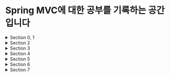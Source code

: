 # Spring MVC에 대한 공부를 기록하는 공간입니다

<details>
  <summary>Section 0, 1</summary>  
  
  - 웹 서버
    - HTTP 기반으로 동작
    - Client → Server : Request
    - Server → Client : Response
  - 서블릿
    - urlPatterns(url)로 정의한 url을 호출 시 서블릿 코드 실행
    - HTTP 요청 정보를 편리하게 사용할 수 있는 HttpServletRequest
    - HTTP 응답 정보를 편리하게 제공할 수 있는 HttpServletResponse
    - 서블릿 컨테이너
        - 서블릿 객체를 싱글톤으로 관리
        - 동시 요청을 위한 멀티 쓰레드 처리 지원
- 쓰레드
    - Application 코드를 하나하나 순차적으로 실행하는 것 → 쓰레드
    - 동시 처리가 필요하면 쓰레드 추가로 생성
    - 요청 마다 쓰레드 생성
        - 장점
            1. 동시 요청 처리 가능
            2. 리소스(CPU, 메모리)가 허용할 때 까지 처리 가능
            3. 하나의 쓰레드가 지연 되어도, 나머지 쓰레드는 정상 동작
        - 단점
            1. 생성 비용이 매우 비쌈 → 요청시마다 생성하면 응답 속도가 늦어짐
            2. 컨텍스트 스위칭 비용 발생
            3. 생성에 제한이 없어서 요청이 너무 많아질 시 서버가 죽을 수 있음
    - 쓰레드 풀
        - 특징
            - 필요한 쓰레드를 쓰레드 풀에 보관, 관리
            - 쓰레드 풀에 생성 가능한 쓰레드의 최대치를 관리
                - 톰캣은 최대 200개 기본 설정 (변경 가능)
        - 사용
            - 쓰레드 필요 시, 생성되어 있는 쓰레드를 풀에서 꺼내서 사용
            - 사용 종료 시 풀에 반납
            - 모두 사용중으로 풀에 쓰레드가 없을 시 기다리는 요청 거절하거나 특정 수만큼 대기하도록 설정 가능                
        - 장점
            - 쓰레드가 미리 생성되어 있으므로, 생성하고 종료하는 비용 절감, 응답 빠름
            - 생성 가능한 쓰레드의 최대치가 있으므로 요청 과다시 기존 요청은 안전하게 처리 가능
        - 실무 팁
            - WAS의 주요 튜닝 포인트 → 최대 쓰레드 수
                - 낮을 시 → 동시 요청이 많으면 서버 리소스는 여유롭지만 클라이언트는 금방 응답 지연
                - 높을 시 → 동시 요청이 많으면 CPU, 메모리 리소스 임계점 초과로 서버 다운
            - 장애 발생 시
                - 클라우드면 일단 서버부터 늘리고 이후에 튜닝
                - 아니면 열심히 튜닝
</details>

<details>
  <summary>Section 2</summary>
  
  > 인증
    ![section2](https://github.com/hanbinseo/SSAFY11th-Gwangju04-WebStudy/assets/79882952/2b27f4e9-a01e-4014-93b2-3ffb32559439)

  - HttpServletRequest
    - HTTP 요청 데이터
    - GET
    - POST HTML form
    - API 메시지 바디
      - 단순 텍스트
      - JSON
  - HttpServletResponse
    - HTTP 응답 데이터
      - 단순 텍스트, HTML
      - API JSON
</details>

<details>
  <summary>Section 3</summary>
  
  > 인증
    ![section3](https://github.com/hanbinseo/SSAFY11th-Gwangju04-WebStudy/assets/79882952/0e6ad273-a577-493b-8827-1a8c42ac2048)

  - 회원 관리 웹 애플리케이션 구현
  - MVC 패턴 적용
  
  - WEB-INF 안에 생성된 jsp는 주소창에 직접 입력해도 실행되지 않고 controller를 통해야만 접근이 가능함
</details>

<details>
  <summary>Section 4</summary>

  >인증
    ![image](https://github.com/hanbinseo/SSAFY11th-Gwangju04-WebStudy/assets/79882952/44e10d67-211e-4bcd-8ac4-c1bae0ff7192)

  - v1 : 프론트 컨트롤러를 도입
    - 기존 구조를 최대한 유지하면서 프론트 컨트롤러 도입
  - v2 : View 분류
    - 단순 반복되는 뷰 로직 분리
  - v3 : Model 추가
    - 서블릿 종속성 제거
    - 뷰 이름 중복 제거
  - v4 : 단순하고 실용적인 컨트롤러
    - v3와 거의 비슷
    - 구현 입장에서 ModelView를 직접 생성해서 반환하지 않도록 편리한 인터페이스 제공
  - v5 : 유연한 컨트롤러
    - 어댑터 도입
    - 어댑터를 추가해서 프레임워크를 유연하고 확장성 있게 설계

  > 최종 MVC 구조
    ![image](https://github.com/hanbinseo/SSAFY11th-Gwangju04-WebStudy/assets/79882952/908c495a-6b44-49c1-963a-f69233442dde)

</details>

<details>
  <summary>Section 5</summary>

  >인증
    ![image](https://github.com/hanbinseo/SSAFY11th-Gwangju04-WebStudy/assets/79882952/878521f1-6bfc-40a6-81f0-661e03685254)

  ### Spring mvc 동작 순서
   1. 핸들러 조회: 핸들러 매핑을 통해 요청 URL에 매핑된 핸들러(컨트롤러)를 조회한다.
   2. 핸들러 어댑터 조회: 핸들러를 실행할 수 있는 핸들러 어댑터를 조회한다.
   3. 핸들러 어댑터 실행: 핸들러 어댑터를 실행한다.
   4. 핸들러 실행: 핸들러 어댑터가 실제 핸들러를 실행한다.
   5. ModelAndView 반환: 핸들러 어댑터는 핸들러가 반환하는 정보를 ModelAndView로 변환해서 반환한다.
   6. viewResolver 호출: 뷰 리졸버를 찾고 실행한다.
     - JSP의 경우: InternalResourceViewResolver 가 자동 등록되고, 사용된다.
   7. View 반환: 뷰 리졸버는 뷰의 논리 이름을 물리 이름으로 바꾸고, 렌더링 역할을 담당하는 뷰 객체를 반환한다.
     - JSP의 경우 InternalResourceView(JstlView) 를 반환하는데, 내부에 forward() 로직이 있다.
   8. 뷰 렌더링: 뷰를 통해서 뷰를 렌더링 한다.
<hr></hr>

  ### Annotation
  - @Controller
    - 스프링이 자동으로 스프링 빈으로 등록한다.
      - 내부에 @Component 애노테이션이 있어서 컴포넌트 스캔의 대상이 됨
    - 스프링 MVC에서 애노테이션 기반 컨트롤러로 인식한다
  - @RequestParam 사용
    - @RequestParam("username") 은 request.getParameter("username")와 거의 같은 코드로 활용 가능
    - GET, POST 모두 지원
  - @RequestMapping @GetMapping, @PostMapping
    - @RequestMapping(value="path", method=Request.Method.GET) -> @GetMapping("path") 로 사용 가능
</details>

<details>
  <summary>Section 6</summary>

  >인증
  >![image](https://github.com/hanbinseo/SSAFY11th-Gwangju04-WebStudy/assets/79882952/a8363456-c827-4842-8218-7b0f09656089)

  - LOG 출력
    - @Slf4j
  - Mapping
    - 편리한 축약 Annotation
      - @GetMapping
      - @PostMapping
      - @PutMapping
      - @DeleteMapping
      - @PatchMapping
    - @PathVariable
  - Http Request
    - parameter
      - Query param, HTML Form
      - @RequestParam
      - @ModelAttribute
    - message
      - 단순 텍스트
      - JSON
  - Http Response
    - 정적 리소스, 뷰 템플릿
    - HTTP API, message body에 직접 입력

</details>

<details>
  <summary>Section 7</summary>
</details>
